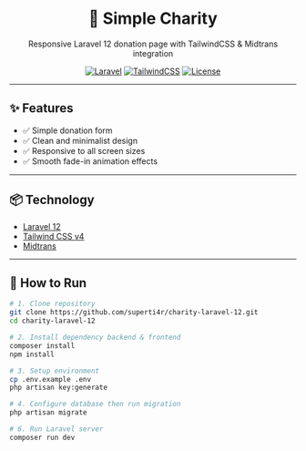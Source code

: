 <h1 align="center">💙 Simple Charity</h1>
<p align="center">Responsive Laravel 12 donation page with TailwindCSS & Midtrans integration</p>

<p align="center">
 <a href="https://laravel.com"><img src="https://img.shields.io/badge/Laravel-12-red?style=for-the-badge&logo=laravel" alt="Laravel"></a>
 <a href="https://tailwindcss.com"><img src="https://img.shields.io/badge/TailwindCSS-4-blue?style=for-the-badge&logo=tailwindcss" alt="TailwindCSS"></a>
 <a href="https://github.com/superti4r/charity-laravel-12/blob/main/LICENSE"><img src="https://img.shields.io/github/license/superti4r/charity-laravel-12?style=for-the-badge" alt="License"></a>
</p>

---

## ✨ Features

- ✅ Simple donation form
- ✅ Clean and minimalist design
- ✅ Responsive to all screen sizes
- ✅ Smooth fade-in animation effects

---

## 📦 Technology

- [Laravel 12](https://laravel.com)
- [Tailwind CSS v4](https://tailwindcss.com)
- [Midtrans](https://midtrans.com)

---

## 🚀 How to Run

```bash
# 1. Clone repository
git clone https://github.com/superti4r/charity-laravel-12.git
cd charity-laravel-12

# 2. Install dependency backend & frontend
composer install
npm install

# 3. Setup environment
cp .env.example .env
php artisan key:generate

# 4. Configure database then run migration
php artisan migrate

# 6. Run Laravel server
composer run dev
